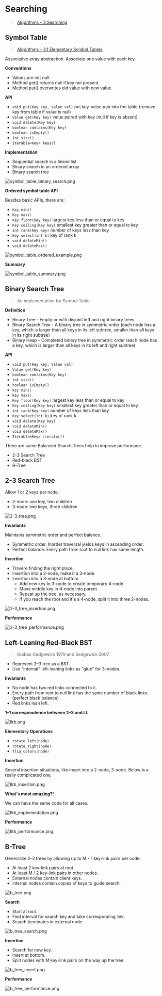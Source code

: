 # Searching

> [Algorithms - 3 Searching](http://algs4.cs.princeton.edu/30searching/)

## Symbol Table

> [Algorithms - 3.1 Elementary Symbol Tables](http://algs4.cs.princeton.edu/31elementary)

Associative array abstraction. Associate one value with each key.

**Conventions**

+ Values are not null.
+ Method get() returns null if key not present.
+ Method put() overwrites old value with new value.

**API**

+ `void put(Key key, Value val)` put key-value pair into the table (remove key from table if value is null)
+ `Value get(Key key)` value paired with key (null if key is absent)
+ `void delete(Key key)`
+ `boolean contains(Key key)`
+ `boolean isEmpty()`
+ `int size()`
+ `Iterable<Key> keys()`

**Implementation**

+ Sequential search in a linked list
+ Binary search in an ordered array
+ Binary search tree

![symbol_table_binary_search.png](image/symbol_table_binary_search.png)


**Ordered symbol table API**

Besides basic APIs, there are:

+ `Key min()`
+ `Key max()`
+ `Key floor(Key key)` largest key less than or equal to key
+ `Key ceiling(Key key)` smallest key greater than or equal to key
+ `int rank(Key key)` number of keys less than key
+ `Key select(int k)` key of rank k
+ `void deleteMin()`
+ `void deleteMax()`

![symbol_table_ordered_example.png](image/symbol_table_ordered_example.png)

**Summary**

![symbol_table_summary.png](image/symbol_table_summary.png)

## Binary Search Tree

> An implementation for Symbol Table

**Definition**

+ Binary Tree - Empty or with disjoint left and right binary trees
+ Binary Search Tree - A binary tree in symmetric order (each node has a key, which is larger than all keys in its left subtree, smaller than all keys in its right subtree)
+ Binary Heap - Completed binary tree in symmetric order (each node has a key, which is larger than all keys in its left and right subtree)

**API**

+ `void put(Key key, Value val)`
+ `Value get(Key key)`
+ `boolean contains(Key key)`
+ `int size()`
+ `boolean isEmpty()`
+ `Key min()`
+ `Key max()`
+ `Key floor(Key key)` largest key less than or equal to key
+ `Key ceiling(Key key)` smallest key greater than or equal to key
+ `int rank(Key key)` number of keys less than key
+ `Key select(int k)` key of rank k
+ `void delete(Key key)`
+ `void deleteMin()`
+ `void deleteMax()`
+ `Iterable<Key> iterator()`

There are some Balanced Search Trees help to improve performace.

+ 2-3 Search Tree
+ Red-black BST
+ B-Tree

## 2-3 Search Tree

Allow 1 or 2 keys per node.

+ 2-node: one key, two children
+ 3-node: two keys, three children

![2-3_tree.png](image/2-3_tree.png)

**Invariants**

Maintains symmetric order and perfect balance.

+ Symmetric order. Inorder traversal yields keys in ascending order.
+ Perfect balance. Every path from root to null link has same length.

**Insertion**

+ Travere finding the right place.
+ Insertion into a 2-node, make it a 3-node.
+ Insertion into a 3-node at bottom.
  - Add new key to 3-node to create temporary 4-node.
  - Move middle key in 4-node into parent.
  - Repeat up the tree, as necessary.
  - If you reach the root and it's a 4-node, split it into three 2-nodes.

![2-3_tree_insertion.png](image/2-3_tree_insertion.png)

**Performance**

![2-3_tree_performance.png](image/2-3_tree_performance.png)

## Left-Leaning Red-Black BST

> Guibas-Sedgewick 1979 and Sedgewick 2007

+ Represent 2–3 tree as a BST.
+ Use "internal" left-leaning links as "glue" for 3–nodes.

**Invariants**

+ No node has two red links connected to it.
+ Every path from root to null link has the same number of black links. (perfect black balance)
+ Red links lean left.

**1–1 correspondence between 2–3 and LL**

![llrb.png](image/llrb.png)

**Elementary Operations**

+ `rotate_left(node)`
+ `rotate_right(node)`
+ `flip_colors(node)`

**Insertion**

Several insertion situations, like insert into a 2-node, 3-node. Below is a really complicated one.

![llrb_insertion.png](image/llrb_insertion.png)

**What's most amazing?!**

We can have the same code for all cases.

![llrb_implementation.png](image/llrb_implementation.png)

**Performance**

![llrb_performance.png](image/llrb_performance.png)

## B-Tree

Generalize 2-3 trees by allowing up to M - 1 key-link pairs per node.

+ At least 2 key-link pairs at root.
+ At least M / 2 key-link pairs in other nodes.
+ External nodes contain client keys.
+ Internal nodes contain copies of keys to guide search.

![b_tree.png](image/b_tree.png)

**Search**

+ Start at root.
+ Find interval for search key and take corresponding link.
+ Search terminates in external node.

![b_tree_search.png](image/b_tree_search.png)

**Insertion**

+ Search for new key.
+ Insert at bottom.
+ Split nodes with M key-link pairs on the way up the tree.

![b_tree_insert.png](image/b_tree_insert.png)

**Performance**

![b_tree_performance.png](image/b_tree_performance.png)
